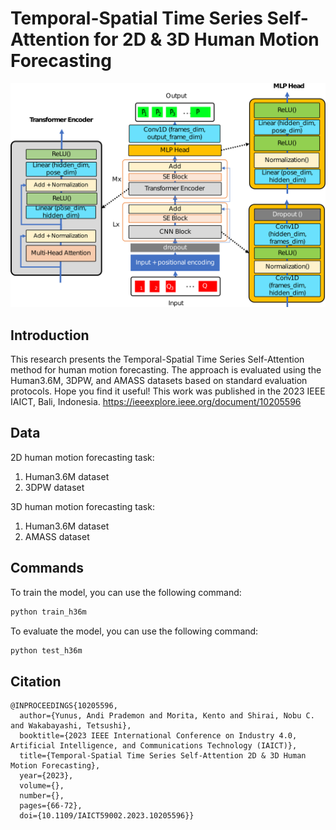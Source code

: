# Temporal-Spatial Time Series Self-Attention for 2D & 3D Human Motion Forecasting

![Project Logo](https://github.com/AndiDemon/HumMovForecasting/blob/master/figures/spatial_temporal_tssa_.png)

## Introduction

This research presents the Temporal-Spatial Time Series Self-Attention method for human motion forecasting. The approach
is evaluated using the Human3.6M, 3DPW, and AMASS datasets based on standard evaluation protocols. Hope you find it useful!
This work was published in the 2023 IEEE IAICT, Bali, Indonesia. https://ieeexplore.ieee.org/document/10205596

## Data

2D human motion forecasting task:
1. Human3.6M dataset
2. 3DPW dataset

3D human motion forecasting task:
1. Human3.6M dataset
2. AMASS dataset

## Commands
To train the model, you can use the following command:
```python
python train_h36m
```
To evaluate the model, you can use the following command:
```python
python test_h36m
```

## Citation
```
@INPROCEEDINGS{10205596,
  author={Yunus, Andi Prademon and Morita, Kento and Shirai, Nobu C. and Wakabayashi, Tetsushi},
  booktitle={2023 IEEE International Conference on Industry 4.0, Artificial Intelligence, and Communications Technology (IAICT)}, 
  title={Temporal-Spatial Time Series Self-Attention 2D & 3D Human Motion Forecasting}, 
  year={2023},
  volume={},
  number={},
  pages={66-72},
  doi={10.1109/IAICT59002.2023.10205596}}

```
